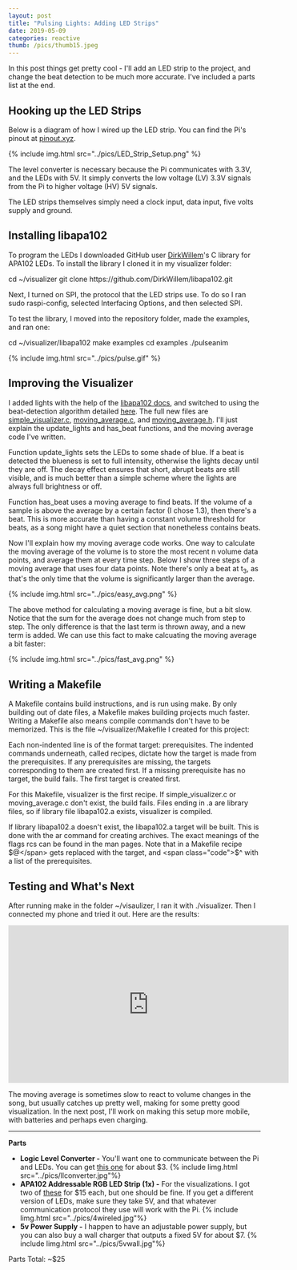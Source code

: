 ```yaml
---
layout: post
title: "Pulsing Lights: Adding LED Strips"
date: 2019-05-09
categories: reactive
thumb: /pics/thumb15.jpeg
---
```


In this post things get pretty cool - I'll add an LED strip to the project, and change the beat detection to be much more accurate. I've included a parts list at the end.

## Hooking up the LED Strips
Below  is a diagram of how I wired up the LED strip. You can find the Pi's pinout at [pinout.xyz](https://www.pinout.xyz).

{% include img.html src="../pics/LED_Strip_Setup.png" %}


The level converter is necessary because the Pi communicates with 3.3V, and the LEDs with 5V. It simply converts the low voltage (LV) 3.3V signals from the Pi to higher voltage (HV) 5V signals.

The LED strips themselves simply need a clock input, data input, five volts supply and ground.

## Installing libapa102
To program the LEDs I downloaded GitHub user [DirkWillem](https://github.com/DirkWillem)'s C library for APA102 LEDs. To install the library I cloned it in my visualizer folder:
<div class="code">cd ~/visualizer
git clone https://github.com/DirkWillem/libapa102.git
</div>

Next, I turned on SPI, the protocol that the LED strips use. To do so I ran <span class="code">sudo raspi-config</span>, selected <span class="code">Interfacing Options</span>, and then selected <span class="code">SPI</span>.

To test the library, I moved into the repository folder, made the examples, and ran one:
<div class="code">cd ~/visualizer/libapa102
make examples
cd examples
./pulseanim
</div>

{% include img.html src="../pics/pulse.gif" %}

## Improving the Visualizer
I added lights with the help of the [libapa102 docs](http://libapa102.dirkwillem.nl/), and switched to using the beat-detection algorithm detailed [here](http://archive.gamedev.net/archive/reference/programming/features/beatdetection/). The full new files are [simple_visualizer.c](https://gist.github.com/J3698/f32cc88daeefeb607dfdf080030332fb), [moving_average.c](https://gist.github.com/J3698/8122358691f778532e386b947adf8843), and [moving_average.h](https://gist.github.com/J3698/41714b49a8594450c7fba9ac6a4834f0). I'll just explain the update_lights and has_beat functions, and the moving average code I've written.

<script src="https://gist.github.com/J3698/ff73c5da9a8aa8ff3dc7a54066caf4c5.js"></script>

Function update_lights sets the LEDs to some shade of blue. If a beat is detected the blueness is set to full intensity, otherwise the lights decay until they are off. The decay effect ensures that short, abrupt beats are still visible, and is much better than a simple scheme where the lights are always full brightness or off.

<script src="https://gist.github.com/J3698/3cb2e56b7b4d130859ac5734870c0e74.js"></script>

Function has_beat uses a moving average to find beats. If the volume of a sample  is above the average by a certain factor (I chose 1.3), then there's a beat. This is more accurate than having a constant volume threshold for beats, as a song might have a quiet section that nonetheless contains beats.

Now I'll explain how my moving average code works. One way to calculate the moving average of the volume is to store the most recent n volume data points, and average them at every time step. Below I show three steps of a moving average that uses four data points. Note there's only a beat at t<sub>3</sub>, as that's the only time that the volume is significantly larger than the average.

{% include img.html src="../pics/easy_avg.png" %}

The above method for calculating a moving average is fine, but a bit slow. Notice that the sum for the average does not change much from step to step. The only difference is that the last term is thrown away, and a new term is added. We can use this fact to make calcuating the moving average a bit faster:

{% include img.html src="../pics/fast_avg.png" %}

## Writing a Makefile

A Makefile contains build instructions, and is run using <span class="code">make</span>. By only building out of date files, a Makefile makes building projects much faster. Writing a Makefile also means compile commands don't have to be memorized. This is the file <span class="code">~/visualizer/Makefile</span> I created for this project:

<script src="https://gist.github.com/J3698/b0a47789be5c9fe29ff0035a8a54276a.js"></script>

Each non-indented line is of the format <span class="code">target: prerequisites</span>. The indented commands underneath, called recipes, dictate how the target is made from the prerequisites. If any prerequisites are missing, the targets corresponding to them are created first. If a missing prerequisite has no target, the build fails. The first target is created first.

For this Makefile, visualizer is the first recipe. If <span class="code">simple_visualizer.c</span> or <span class="code">moving_average.c</span> don't exist, the build fails. Files ending in .a are library files, so if library file <span class="code">libapa102.a</span> exists, visualizer is compiled.

If library <span class="code">libapa102.a</span> doesn't exist, the <span class="code">libapa102.a</span> target will be built. This is done with the <span class="code">ar</span> command for creating archives. The exact meanings of the flags <span class="code">rcs</span> can be found in the man pages. Note that in a Makefile recipe <span class="code">$@</span> gets replaced with the target, and <span class="code">$^</span> with a list of the prerequisites.

## Testing and What's Next

After running <span class="code">make</span> in the folder <span class="code">~/visaulizer</span>, I ran it with <span class="code">./visualizer</span>. Then I connected my phone and tried it out. Here are the results:

<iframe class="video" width="560" height="315" src="https://www.youtube-nocookie.com/embed/0izzz1nONxY" frameborder="0" allow="accelerometer; autoplay; encrypted-media; gyroscope; picture-in-picture" allowfullscreen></iframe>

The moving average is sometimes slow to react to volume changes in the song, but usually catches up pretty well, making for some pretty good visualization. In the next post, I'll work on making this setup more mobile, with batteries and perhaps even charging.

---

**Parts**

* **Logic Level Converter -** You'll want one to communicate between the Pi and LEDs. You can get [this one](https://www.amazon.com/dp/B00ZC6B8VM) for about $3.
{% include limg.html src="../pics/llconverter.jpg"%}
* **APA102 Addressable RGB LED Strip (1x) -** For the visualizations. I got two of [these](https://www.sparkfun.com/products/14015) for $15 each, but one should be fine. If you get a different version of LEDs, make sure they take 5V, and that whatever communication protocol they use will work with the Pi.
{% include limg.html src="../pics/4wireled.jpg"%}
* **5v Power Supply -** I happen to have an adjustable power supply, but you can also buy a wall charger that outputs a fixed 5V for about $7.
{% include limg.html src="../pics/5vwall.jpg"%}

Parts Total: ~$25


